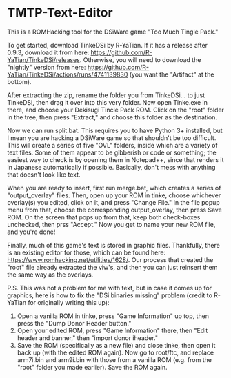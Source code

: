 # TMTP-Text-Editor
This is a ROMHacking tool for the DSiWare game "Too Much Tingle Pack."

To get started, download TinkeDSi by R-YaTian. If it has a release after 0.9.3, download it from here: https://github.com/R-YaTian/TinkeDSi/releases.
Otherwise, you will need to download the "nightly" version from here: https://github.com/R-YaTian/TinkeDSi/actions/runs/4741139830 (you want the "Artifact" at the bottom).

After extracting the zip, rename the folder you from TinkeDSi... to just TinkeDSi, then drag it over into this very folder. Now open Tinke.exe in there, and choose your
Dekisugi Tincle Pack ROM. Click on the "root" folder in the tree, then press "Extract," and choose this folder as the destination.

Now we can run split.bat. This requires you to have Python 3+ installed, but I mean you are hacking a DSiWare game so that shouldn't be too difficult. This will create
a series of five "OVL" folders, inside which are a variety of text files. Some of them appear to be gibberish or code or something; the easiest way to check is by opening them
in Notepad++, since that renders it in Japanese automatically if possible. Basically, don't mess with anything that doesn't look like text.

When you are ready to insert, first run merge.bat, which creates a series of "output_overlay" files. Then, open up your ROM in tinke, choose whichever overlay(s) you edited, click
on it, and press "Change File." In the file popup menu from that, choose the corresponding output_overlay, then press Save ROM. On the screen that pops up from that, keep both
check-boxes unchecked, then prss "Accept." Now you get to name your new ROM file, and you're done!

Finally, much of this game's text is stored in graphic files. Thankfully, there is an existing editor for those, which can be found here: https://www.romhacking.net/utilities/1628/.
Our process that created the "root" file already extracted the viw's, and then you can just reinsert them the same way as the overlays.

P.S. This was not a problem for me with text, but in case it comes up for graphics, here is how to fix the "DSi binaries missing" problem (credit to R-YaTian for originally writing
this up):
1. Open a vanilla ROM in tinke, press "Game Information" up top, then press the "Dump Donor Header button."
2. Open your edited ROM, press "Game Information" there, then "Edit header and banner," then "import donor iheader."
3. Save the ROM (specifically as a new file) and close tinke, then open it back up (with the edited ROM again). Now go to root/ftc, and replace arm7i.bin and arm9i.bin with those
from a vanilla ROM (e.g. from the "root" folder you made earlier). Save the ROM again.

